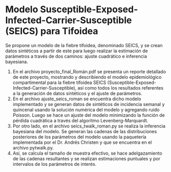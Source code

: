 # Modelo Susceptible-Exposed-Infected-Carrier-Susceptible (SEICS) para Tifoidea
Se propone un modelo de la fiebre tifoidea, denominado SEICS, y se crean datos sintéticos a partir de este para luego realizar la estimación de parámetros a través de dos caminos: ajuste cuadrático e inferencia bayesiana.
1. En el archivo proyecto_final_Román.pdf se presenta un reporte detallado de este proyecto, mostrando y describiendo el modelo epidemiológico compartimental para la fiebre tifoidea SEICS (Susceptible-Exposed-Infected-Carrier-Susceptible), así como todos los resultados referentes a la generación de datos sintéticos y el ajuste de parámetros.
2. En el archivo ajuste_seics_roman se encuentra dicho modelo implementado y se generan datos de sintéticos de incidencia semanal y quincenal usando la solución numérica
del modelo y agregando ruido Poisson. Luego se hace un ajuste del modelo minimizando la función de pérdida cuadrática a través del algoritmo Levenberg-Marquardt.
3. Por otro lado, en el archivo seics_twalk_roman.py se realiza la inferencia bayesiana del modelo. Se generan las cadenas de las distribuciones posteriores de los 
parámetros del modelo usando la paquetería implementada por el Dr. Andrés Christen y que se encuentra en el archivo pytwalk.py.
4. Así, se calcula el tamaño de muestra efectivo, se hace adelgazamiento de las cadenas resultantes y se realizan estimaciones puntuales y por intervalos de los parámetros
de interés.
